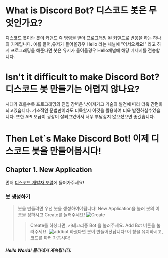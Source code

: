 # What is Discord Bot? 디스코드 봇은 무엇인가요?
디스코드 봇이란 봇이 커맨드 즉 명령을 받아 프로그래밍 된 커맨드로 반응을 하는 하나의 기계입니다.
예를 들어,유저가 들어올경우 Hello 라는 채널에 "어서오세요!" 라고 하게 프로그래밍을 해준다면 봇은 유저가 들어올경우 Hello채널에 해당 메세지를 전송합니다.

# Isn't it difficult to make Discord Bot? 디스코드 봇 만들기는 어렵지 않나요?
시대가 흐를수록 프로그래밍의 진입 장벽은 낮아져가고 기술의 발전에 따라 더욱 간편화 되고있습니다. 기초적인 문법만이라도 터득할시 이것을 활용하여 더욱 발전하실수있습니다.
또한 API 보급이 굉장이 잘되고있어서 너무 부담갖지 않으셨으면 좋겠습니다.

# Then Let`s Make Discord Bot! 이제 디스코드 봇을 만들어봅시다!


## Chapter 1. New Application
 먼저 [디스코드 개발자 포럼](https://discord.com/developers/applications)에 들어가주세요!

### 봇 생성하기

> 봇을 만들려면 우선 봇을 생성하여야됩니다!
> New Application을 눌러 봇의 이름을 정하시고 Create를 눌러주세요!
![Create](https://user-images.githubusercontent.com/69516541/106755028-fce26d80-6670-11eb-92c7-2602a1517d0a.PNG)
>> Create를 하셨다면, 카테고리중 Bot 을 눌러주세요.
>>Add Bot 버튼을 눌러주세요.
![addbot](https://user-images.githubusercontent.com/69516541/106755019-fbb14080-6670-11eb-8455-2774d6870724.PNG)
> 하셨다면 봇이 만들어졌답니다! 이 창을 유지하시고,코드를 짜러 가봅시다!

##### Hello World! 폴더에서 계속됩니다.